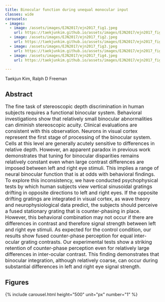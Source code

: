 ```yaml
---
title: Binocular function during unequal monocular input
classes: wide
carousels:
- images: 
  - image: /assets/images/EJN2017/ejn2017_fig1.jpeg
    url: https://taekjunkim.github.io/assets/images/EJN2017/ejn2017_fig1.jpg
  - image: /assets/images/EJN2017/ejn2017_fig2.jpeg
    url: https://taekjunkim.github.io/assets/images/EJN2017/ejn2017_fig2.jpg
  - image: /assets/images/EJN2017/ejn2017_fig3.jpeg
    url: https://taekjunkim.github.io/assets/images/EJN2017/ejn2017_fig3.jpg
  - image: /assets/images/EJN2017/ejn2017_fig4.jpeg
    url: https://taekjunkim.github.io/assets/images/EJN2017/ejn2017_fig4.jpg
    
---
```


Taekjun Kim, Ralph D Freeman


## Abstract
<Font size = "3"> The fine task of stereoscopic depth discrimination in human subjects requires a functional binocular system. Behavioral investigations show that relatively small binocular abnormalities can diminish stereoscopic acuity. Clinical evaluations are consistent with this observation. Neurons in visual cortex represent the first stage of processing of the binocular system. Cells at this level are generally acutely sensitive to differences in relative depth. However, an apparent paradox in previous work demonstrates that tuning for binocular disparities remains relatively constant even when large contrast differences are imposed between left and right eye stimuli. This implies a range of neural binocular function that is at odds with behavioral findings. To explore this inconsistency, we have conducted psychophysical tests by which human subjects view vertical sinusoidal gratings drifting in opposite directions to left and right eyes. If the opposite drifting gratings are integrated in visual cortex, as wave theory and neurophysiological data predict, the subjects should perceive a fused stationary grating that is counter-phasing in place. However, this behavioral combination may not occur if there are differences in contrast and therefore signal strength between left and right eye stimuli. As expected for the control condition, our results show fused counter-phase perception for equal inter-ocular grating contrasts. Our experimental tests show a striking retention of counter-phase perception even for relatively large differences in inter-ocular contrast. This finding demonstrates that binocular integration, although relatively coarse, can occur during substantial differences in left and right eye signal strength. </Font>

## Figures
{% include carousel.html height="500" unit="px" number="1" %}
<!--- {% include carousel.html height="500" unit="px" duration="10" number="1" %} --->



